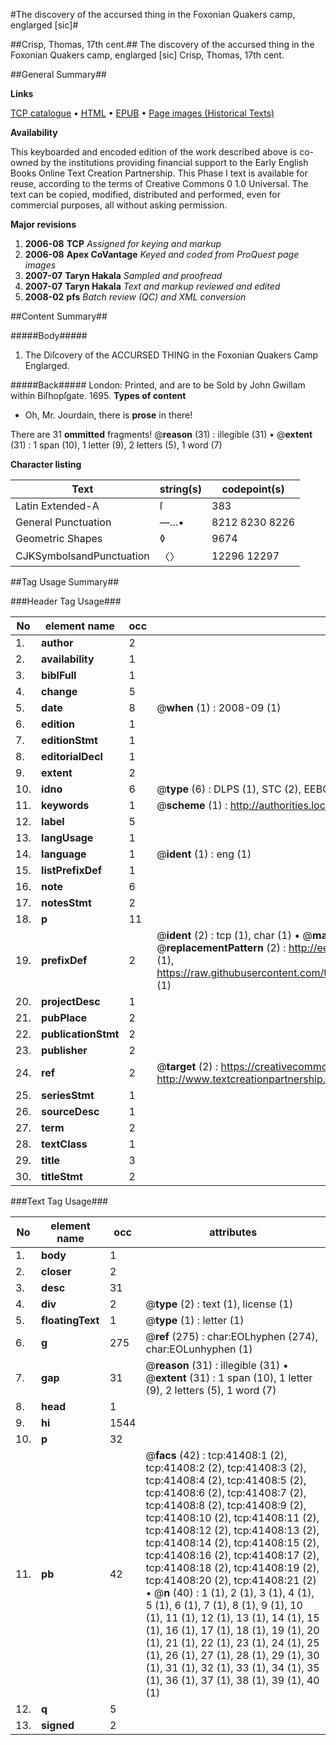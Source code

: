 #The discovery of the accursed thing in the Foxonian Quakers camp, englarged [sic]#

##Crisp, Thomas, 17th cent.##
The discovery of the accursed thing in the Foxonian Quakers camp, englarged [sic]
Crisp, Thomas, 17th cent.

##General Summary##

**Links**

[TCP catalogue](http://www.ota.ox.ac.uk/tcp/)  • 
[HTML](http://tei.it.ox.ac.uk/tcp/Texts-HTML/free/A35/A35007.html)  • 
[EPUB](http://tei.it.ox.ac.uk/tcp/Texts-EPUB/free/A35/A35007.epub) • 
[Page images (Historical Texts)](https://data.historicaltexts.jisc.ac.uk/view?pubId=eebo-08495831e&pageId=eebo-08495831e-41408-1)

**Availability**

This keyboarded and encoded edition of the
	       work described above is co-owned by the institutions
	       providing financial support to the Early English Books
	       Online Text Creation Partnership. This Phase I text is
	       available for reuse, according to the terms of Creative
	       Commons 0 1.0 Universal. The text can be copied,
	       modified, distributed and performed, even for
	       commercial purposes, all without asking permission.

**Major revisions**

1. __2006-08__ __TCP__ *Assigned for keying and markup*
1. __2006-08__ __Apex CoVantage__ *Keyed and coded from ProQuest page images*
1. __2007-07__ __Taryn Hakala__ *Sampled and proofread*
1. __2007-07__ __Taryn Hakala__ *Text and markup reviewed and edited*
1. __2008-02__ __pfs__ *Batch review (QC) and XML conversion*

##Content Summary##

#####Body#####

1. The Diſcovery of the ACCURSED THING in the Foxonian Quakers Camp Englarged.

#####Back#####
London: Printed, and are to be Sold by John Gwillam within Biſhopſgate. 1695.
**Types of content**

  * Oh, Mr. Jourdain, there is **prose** in there!

There are 31 **ommitted** fragments! 
 @__reason__ (31) : illegible (31)  •  @__extent__ (31) : 1 span (10), 1 letter (9), 2 letters (5), 1 word (7)

**Character listing**


|Text|string(s)|codepoint(s)|
|---|---|---|
|Latin Extended-A|ſ|383|
|General Punctuation|—…•|8212 8230 8226|
|Geometric Shapes|◊|9674|
|CJKSymbolsandPunctuation|〈〉|12296 12297|

##Tag Usage Summary##

###Header Tag Usage###

|No|element name|occ|attributes|
|---|---|---|---|
|1.|__author__|2||
|2.|__availability__|1||
|3.|__biblFull__|1||
|4.|__change__|5||
|5.|__date__|8| @__when__ (1) : 2008-09 (1)|
|6.|__edition__|1||
|7.|__editionStmt__|1||
|8.|__editorialDecl__|1||
|9.|__extent__|2||
|10.|__idno__|6| @__type__ (6) : DLPS (1), STC (2), EEBO-CITATION (1), OCLC (1), VID (1)|
|11.|__keywords__|1| @__scheme__ (1) : http://authorities.loc.gov/ (1)|
|12.|__label__|5||
|13.|__langUsage__|1||
|14.|__language__|1| @__ident__ (1) : eng (1)|
|15.|__listPrefixDef__|1||
|16.|__note__|6||
|17.|__notesStmt__|2||
|18.|__p__|11||
|19.|__prefixDef__|2| @__ident__ (2) : tcp (1), char (1)  •  @__matchPattern__ (2) : ([0-9\-]+):([0-9IVX]+) (1), (.+) (1)  •  @__replacementPattern__ (2) : http://eebo.chadwyck.com/downloadtiff?vid=$1&page=$2 (1), https://raw.githubusercontent.com/textcreationpartnership/Texts/master/tcpchars.xml#$1 (1)|
|20.|__projectDesc__|1||
|21.|__pubPlace__|2||
|22.|__publicationStmt__|2||
|23.|__publisher__|2||
|24.|__ref__|2| @__target__ (2) : https://creativecommons.org/publicdomain/zero/1.0/ (1), http://www.textcreationpartnership.org/docs/. (1)|
|25.|__seriesStmt__|1||
|26.|__sourceDesc__|1||
|27.|__term__|2||
|28.|__textClass__|1||
|29.|__title__|3||
|30.|__titleStmt__|2||


###Text Tag Usage###

|No|element name|occ|attributes|
|---|---|---|---|
|1.|__body__|1||
|2.|__closer__|2||
|3.|__desc__|31||
|4.|__div__|2| @__type__ (2) : text (1), license (1)|
|5.|__floatingText__|1| @__type__ (1) : letter (1)|
|6.|__g__|275| @__ref__ (275) : char:EOLhyphen (274), char:EOLunhyphen (1)|
|7.|__gap__|31| @__reason__ (31) : illegible (31)  •  @__extent__ (31) : 1 span (10), 1 letter (9), 2 letters (5), 1 word (7)|
|8.|__head__|1||
|9.|__hi__|1544||
|10.|__p__|32||
|11.|__pb__|42| @__facs__ (42) : tcp:41408:1 (2), tcp:41408:2 (2), tcp:41408:3 (2), tcp:41408:4 (2), tcp:41408:5 (2), tcp:41408:6 (2), tcp:41408:7 (2), tcp:41408:8 (2), tcp:41408:9 (2), tcp:41408:10 (2), tcp:41408:11 (2), tcp:41408:12 (2), tcp:41408:13 (2), tcp:41408:14 (2), tcp:41408:15 (2), tcp:41408:16 (2), tcp:41408:17 (2), tcp:41408:18 (2), tcp:41408:19 (2), tcp:41408:20 (2), tcp:41408:21 (2)  •  @__n__ (40) : 1 (1), 2 (1), 3 (1), 4 (1), 5 (1), 6 (1), 7 (1), 8 (1), 9 (1), 10 (1), 11 (1), 12 (1), 13 (1), 14 (1), 15 (1), 16 (1), 17 (1), 18 (1), 19 (1), 20 (1), 21 (1), 22 (1), 23 (1), 24 (1), 25 (1), 26 (1), 27 (1), 28 (1), 29 (1), 30 (1), 31 (1), 32 (1), 33 (1), 34 (1), 35 (1), 36 (1), 37 (1), 38 (1), 39 (1), 40 (1)|
|12.|__q__|5||
|13.|__signed__|2||
